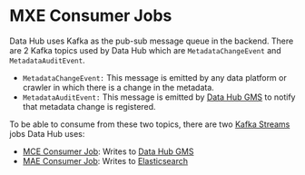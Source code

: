 # MXE Consumer Jobs
Data Hub uses Kafka as the pub-sub message queue in the backend. There are 2 Kafka topics used by Data Hub which are 
`MetadataChangeEvent` and `MetadataAuditEvent`.
* `MetadataChangeEvent:` This message is emitted by any data platform or crawler in which there is a change in the metadata.
* `MetadataAuditEvent:` This message is emitted by [Data Hub GMS](../gms) to notify that metadata change is registered.

To be able to consume from these two topics, there are two [Kafka Streams](https://kafka.apache.org/documentation/streams/)
 jobs Data Hub uses:
* [MCE Consumer Job](mce-consumer-job): Writes to [Data Hub GMS](../gms)
* [MAE Consumer Job](elasticsearch-index-job): Writes to [Elasticsearch](../docker/elasticsearch)